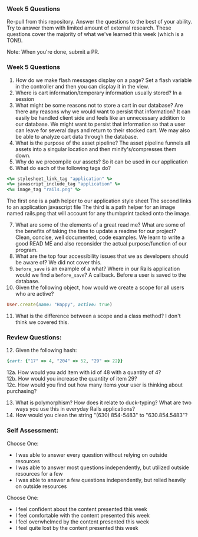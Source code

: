 ### Week 5 Questions

Re-pull from this repository. Answer the questions to the best of your ability. Try to answer them with limited amount of external research. These questions cover the majority of what we've learned this week (which is a TON!).

Note: When you're done, submit a PR.

### Week 5 Questions
1. How do we make flash messages display on a page?
  Set a flash variable in the controller and then you can display
  it in the view.
2. Where is cart information/temporary information usually stored?
  In a session
3. What might be some reasons not to store a cart in our database? Are there any reasons why we would want to persist that information?
  It can easily be handled client side and feels like an unnecessary addition to our database. We might want to persist that information so that a user can leave for several days and return to their stocked cart. We may also be able to analyze cart data through the database.
4. What is the purpose of the asset pipeline?
  The asset pipeline funnels all assets into a singular location and then minify's/compresses them down.
5. Why do we precompile our assets?
  So it can be used in our application
6. What do each of the following tags do?

```ruby
<%= stylesheet_link_tag "application" %>
<%= javascript_include_tag "application" %>
<%= image_tag "rails.png" %>
```
  The first one is a path helper to our application style sheet
  The second links to an application javascript file
  The third is a path helper for an image named rails.png that will account for any thumbprint tacked onto the image.

7. What are some of the elements of a great read me? What are some of the benefits of taking the time to update a readme for our project?
  Clean, concise, well documented, code examples. We learn to write a good READ ME and also reconsider the actual purpose/function of our program.
8. What are the top four accessibility issues that we as developers should be aware of?
  We did not cover this.
9. `before_save` is an example of a what? Where in our Rails application would we find a `before_save`?
  A callback. Before a user is saved to the database.
10. Given the following object, how would we create a scope for all users who are active?

```ruby
User.create(name: "Happy", active: true)
```

11. What is the difference between a scope and a class method?
  I don't think we covered this.

### Review Questions:  
12. Given the following hash:  

```ruby
{cart: {"17" => 4, "204" => 52, "29" => 22}}
```

  12a. How would you add item with id of 48 with a quantity of 4?  
  12b. How would you increase the quantity of item 29?  
  12c. How would you find out how many items your user is thinking about purchasing?   

13. What is polymorphism? How does it relate to duck-typing? What are two ways you use this in everyday Rails applications?  
14. How would you clean the string "(630) 854-5483" to "630.854.5483"?  


### Self Assessment:
Choose One:
* I was able to answer every question without relying on outside resources
* I was able to answer most questions independently, but utilized outside resources for a few
* I was able to answer a few questions independently, but relied heavily on outside resources

Choose One:
* I feel confident about the content presented this week
* I feel comfortable with the content presented this week
* I feel overwhelmed by the content presented this week
* I feel quite lost by the content presented this week

